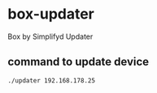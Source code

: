 # box-updater
Box by Simplifyd Updater

## command to update device
```
./updater 192.168.178.25
```
